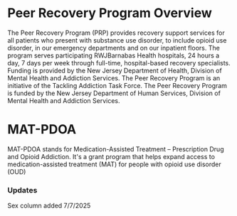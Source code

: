 # Peer Recovery Program Overview
The Peer Recovery Program (PRP) provides recovery support services for all patients who present with substance use disorder, to include opioid use disorder, in our emergency departments and on our inpatient floors. The program serves participating RWJBarnabas Health hospitals, 24 hours a day, 7 days per week through full-time, hospital-based recovery specialists. Funding is provided by the New Jersey Department of Health, Division of Mental Health and Addiction Services. The Peer Recovery Program is an initiative of the Tackling Addiction Task Force. The Peer Recovery Program is funded by the New Jersey Department of Human Services, Division of Mental Health and Addiction Services.

# MAT-PDOA
MAT-PDOA stands for Medication-Assisted Treatment – Prescription Drug and Opioid Addiction. It's a grant program that helps expand access to medication-assisted treatment (MAT) for people with opioid use disorder (OUD)

### Updates
Sex column added 7/7/2025


